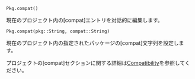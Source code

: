 ```
Pkg.compat()
```

現在のプロジェクト内の[compat]エントリを対話的に編集します。

```
Pkg.compat(pkg::String, compat::String)
```

現在のプロジェクト内の指定されたパッケージの[compat]文字列を設定します。

プロジェクトの[compat]セクションに関する詳細は[Compatibility](@ref)を参照してください。
